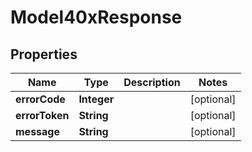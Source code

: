 

# Model40xResponse


## Properties

Name | Type | Description | Notes
------------ | ------------- | ------------- | -------------
**errorCode** | **Integer** |  |  [optional]
**errorToken** | **String** |  |  [optional]
**message** | **String** |  |  [optional]



